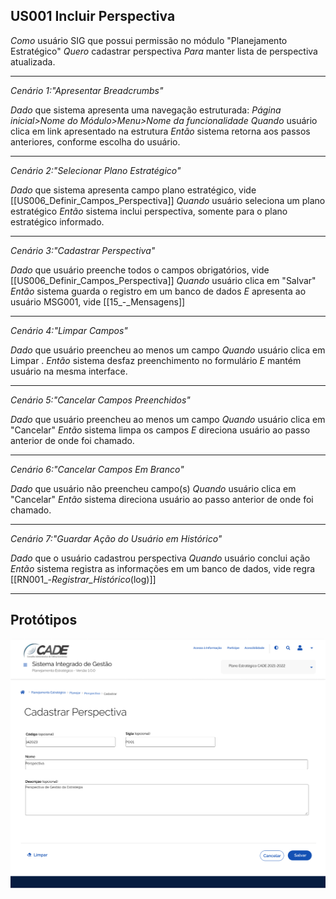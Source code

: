 ## US001 Incluir Perspectiva 

*Como* usuário SIG que possui permissão no módulo "Planejamento Estratégico" 
*Quero* cadastrar perspectiva
*Para* manter lista de perspectiva atualizada.

----
 
 *Cenário 1:"Apresentar Breadcrumbs"*   

*Dado* que sistema apresenta uma navegação estruturada: _Página inicial>Nome do Módulo>Menu>Nome da funcionalidade_
*Quando* usuário clica em link apresentado na estrutura
*Então* sistema retorna aos passos anteriores, conforme escolha do usuário.

----

 *Cenário 2:"Selecionar Plano Estratégico"*   

*Dado* que sistema apresenta campo plano estratégico, vide [[US006_Definir_Campos_Perspectiva]] 
*Quando* usuário seleciona um plano estratégico
*Então* sistema inclui perspectiva, somente para o plano estratégico informado.

----

 *Cenário 3:"Cadastrar Perspectiva"*   

*Dado* que usuário preenche todos o campos obrigatórios, vide [[US006_Definir_Campos_Perspectiva]] 
*Quando* usuário clica em "Salvar"
*Então* sistema guarda o registro em um banco de dados
*E* apresenta ao usuário MSG001, vide [[15_-_Mensagens]] 

----

 
 *Cenário 4:"Limpar Campos"*   

*Dado* que usuário preencheu ao menos um campo
*Quando* usuário clica em Limpar .
*Então* sistema desfaz preenchimento no formulário
*E* mantém usuário na mesma interface.

----

 *Cenário 5:"Cancelar Campos Preenchidos"*   

*Dado* que usuário preencheu ao menos um campo
*Quando* usuário clica em "Cancelar"
*Então* sistema limpa os campos 
*E* direciona usuário ao passo anterior de onde foi chamado.


----

 *Cenário 6:"Cancelar Campos Em Branco"*   

*Dado* que usuário não preencheu campo(s)
*Quando* usuário clica em "Cancelar"
*Então* sistema direciona usuário ao passo anterior de onde foi chamado.


----

 *Cenário 7:"Guardar Ação do Usuário em Histórico"*   

*Dado* que o usuário cadastrou perspectiva
*Quando* usuário conclui ação
*Então* sistema registra as informações em um banco de dados, vide regra [[RN001_-_Registrar_Histórico_(log)]] 

----

## Protótipos


 <img src="https://github.com/debor4halvs/Requisitos/blob/main/T008-manter-perspectiva-incluir.png?raw=true">